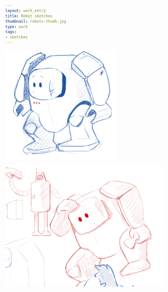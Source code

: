 ```yaml
---
layout: work_entry
title: Robot sketches
thumbnail: robots-thumb.jpg
type: work
tags: 
- sketches
---
```


<p><img src="/images/work/2010-06-10_robot_1.jpg" class="illustration" title="Illustration 1" alt="Illustration 1"></p>

<p><img src="/images/work/2010-06-10_robot_2.jpg" class="illustration" title="Illustration 2" alt="Illustration 2"></p>